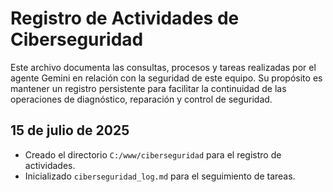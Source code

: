 # Registro de Actividades de Ciberseguridad

Este archivo documenta las consultas, procesos y tareas realizadas por el agente Gemini en relación con la seguridad de este equipo. Su propósito es mantener un registro persistente para facilitar la continuidad de las operaciones de diagnóstico, reparación y control de seguridad.

## 15 de julio de 2025
- Creado el directorio `C:/www/ciberseguridad` para el registro de actividades.
- Inicializado `ciberseguridad_log.md` para el seguimiento de tareas.

